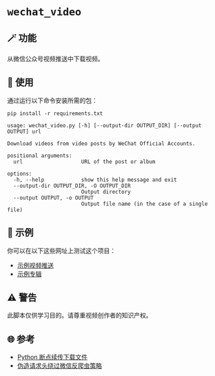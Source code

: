 # `wechat_video`

## 🪄 功能
从微信公众号视频推送中下载视频。

## 📖 使用
通过运行以下命令安装所需的包：
```shell
pip install -r requirements.txt
```

```text
usage: wechat_video.py [-h] [--output-dir OUTPUT_DIR] [--output OUTPUT] url

Download videos from video posts by WeChat Official Accounts.

positional arguments:
  url                   URL of the post or album

options:
  -h, --help            show this help message and exit
  --output-dir OUTPUT_DIR, -O OUTPUT_DIR
                        Output directory
  --output OUTPUT, -o OUTPUT
                        Output file name (in the case of a single file)
```

## 🍻 示例
你可以在以下这些网址上测试这个项目：
- [示例视频推送](https://mp.weixin.qq.com/s?__biz=Mzg5ODU0MjM2NA%3D%3D&mid=2247483677&idx=1&sn=e299cc8de66a97041cb0832c282f94d4#rd)
- [示例专辑](https://mp.weixin.qq.com/mp/appmsgalbum?action=getalbum&album_id=1640869658155073541#wechat_redirect)

## ⚠️ 警告
此脚本仅供学习目的。请尊重视频创作者的知识产权。

## 🌐 参考
- [Python 断点续传下载文件](https://www.cnblogs.com/yanghao2008/p/16368311.html)
- [伪造请求头绕过微信反爬虫策略](https://github.com/systemmin/wxdown/blob/b3173e19665717b835d96caa92d9aea3af6413db/internal/service/html_parallel.go#L84)
